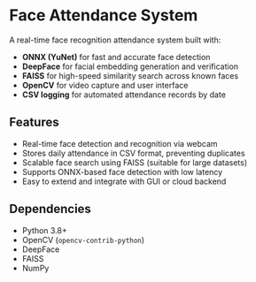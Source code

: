 # Face Attendance System

A real-time face recognition attendance system built with:

- **ONNX (YuNet)** for fast and accurate face detection
- **DeepFace** for facial embedding generation and verification
- **FAISS** for high-speed similarity search across known faces
- **OpenCV** for video capture and user interface
- **CSV logging** for automated attendance records by date

## Features

- Real-time face detection and recognition via webcam
- Stores daily attendance in CSV format, preventing duplicates
- Scalable face search using FAISS (suitable for large datasets)
- Supports ONNX-based face detection with low latency
- Easy to extend and integrate with GUI or cloud backend

## Dependencies

- Python 3.8+
- OpenCV (`opencv-contrib-python`)
- DeepFace
- FAISS
- NumPy